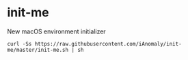 # init-me
New macOS environment initializer

`curl -Ss https://raw.githubusercontent.com/iAnomaly/init-me/master/init-me.sh | sh`
